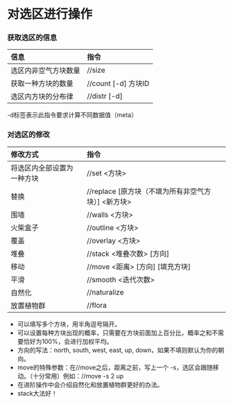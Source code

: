 # 对选区进行操作

### 获取选区的信息

| 信息 | 指令 |
| :--- | :--- |
| 选区内非空气方块数量 | //size |
| 获取一种方块的数量 | //count \[-d\] 方块ID |
| 选区内方块的分布律 | //distr \[-d\] |

-d标签表示此指令要求计算不同数据值（meta）

### 对选区的修改

| 修改方式 | 指令 |
| :--- | :--- |
| 将选区内全部设置为一种方块 | //set &lt;方块&gt; |
| 替换 | //replace \[原方块（不填为所有非空气方块）\] &lt;新方块&gt; |
| 围墙 | //walls &lt;方块&gt; |
| 火柴盒子 | //outline &lt;方块&gt; |
| 覆盖 | //overlay &lt;方块&gt; |
| 堆叠 | //stack &lt;堆叠次数&gt; \[方向\] |
| 移动 | //move &lt;距离&gt; \[方向\] \[填充方块\] |
| 平滑 | //smooth &lt;迭代次数&gt; |
| 自然化 | //naturalize |
| 放置植物群 | //flora |

* 可以填写多个方块，用半角逗号隔开。
* 可以设置每种方块出现的概率，只需要在方块前面加上百分比，概率之和不需要恰好为100%，会进行加权平均。
* 方向的写法：north, south, west, east, up, down，如果不填则默认为你的朝向。
* move的特殊参数：在//move之后，距离之前，写上一个 -s，选区会跟随移动。（十分常用）例如：//move -s 2 up
* 在进阶操作中会介绍自然化和放置植物群更好的办法。
* stack大法好！



